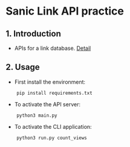 # Sanic Link API practice

## 1. Introduction
- APIs for a link database. [Detail](https://docs.google.com/document/d/1ucX91BKfh8yK0aTQyuv7cANq0UX5ltTpTwEBxD7kuKY/edit?usp=sharing)

## 2. Usage
- First install the environment:
```
    pip install requirements.txt
```

- To activate the API server:
```
    python3 main.py
```

- To activate the CLI application:
```
    python3 run.py count_views
```
